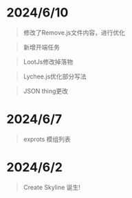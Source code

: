 # 2024/6/10
> 修改了Remove.js文件内容，进行优化

> 新增开端任务

> LootJs修改掉落物

> Lychee.js优化部分写法

> JSON thing更改

# 2024/6/7

> exprots 模组列表

# 2024/6/2

> Create Skyline 诞生!